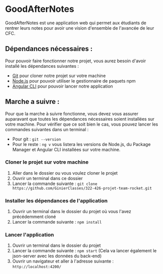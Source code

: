 # GoodAfterNotes

GoodAfterNotes est une application web qui permet aux étudiants de rentrer leurs notes pour avoir une vision d'ensemble de l'avancée de leur CFC.

## Dépendances nécessaires :

Pour pouvoir faire fonctionner notre projet, vous aurez besoin d'avoir installé les dépendances suivantes :

- [Git](https://git-scm.com/) pour cloner notre projet sur votre machine
- [Node.js](https://nodejs.org/en/) pour pouvoir utiliser le gestionnaire de paquets npm
- [Angular CLI](https://cli.angular.io/) pour pouvoir lancer notre application

## Marche a suivre :

Pour que la marche à suivre fonctionne, vous devez vous assurer auparavant que toutes les dépendances nécessaires soient installées sur votre machine.
Pour vérifier que ce soit bien le cas, vous pouvez lancer les commandes suivantes dans un terminal :

- Pour git : `git --version`
- Pour le reste : `ng v` vous listera les versions de Node.js, du Package Manager et Angular CLI installées sur votre machine.

### Cloner le projet sur votre machine

1.  Aller dans le dossier ou vous voulez cloner le projet
2.  Ouvrir un terminal dans ce dossier
3.  Lancer la commande suivante : `git clone https://github.com/GinierClasses/322-426-projet-team-rocket.git`

### Installer les dépendances de l'application

1.  Ouvrir un terminal dans le dossier du projet où vous l'avez précédemment cloné
2.  Lancer la commande suivante : `npm install`

### Lancer l'application

1.  Ouvrir un terminal dans le dossier du projet
2.  Lancer la commande suivante : `npm start` (Cela va lancer également le json-server avec les données du back-end)
3.  Ouvrir un navigateur et aller à l'adresse suivante : `http://localhost:4200/`
